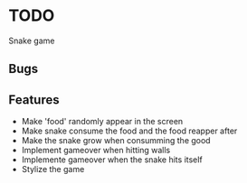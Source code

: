 # TODO

Snake game

## Bugs

## Features
* Make 'food' randomly appear in the screen
* Make snake consume the food and the food reapper after
* Make the snake grow when consumming the good
* Implement gameover when hitting walls
* Implemente gameover when the snake hits itself
* Stylize the game